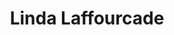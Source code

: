 ---
career: ''
conditions: ''
description: Graphiste-Ergonome (indépendante)
domains:
- marketing
- communication
- numerique
- design-et-ecoconception
email: llaffourcade@gmail.com
linkedin: linkedin.com/in/llaffourcade
phone: '06 25 03 52 42'
regions: nouvelle-aquitaine
remote: Oui, en distanciel uniquement
services: Mentoring d'un groupe
title: Linda  Laffourcade
website: ''
---